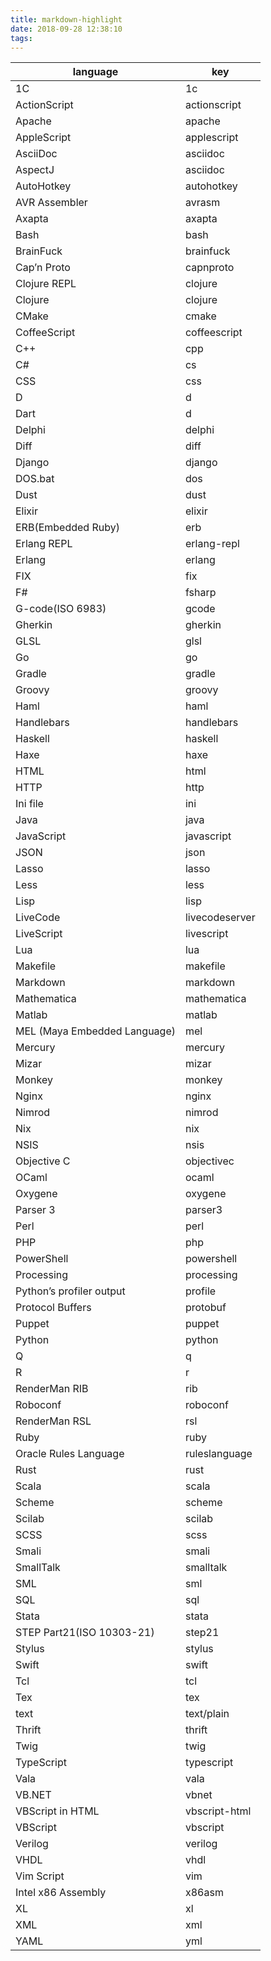 ```yaml
---
title: markdown-highlight
date: 2018-09-28 12:38:10
tags:
---
```


| language | key |
| ------ | ------ |
| 1C | 1c |
 |ActionScript|actionscript|
 |Apache|apache|
 |AppleScript|applescript|
 |AsciiDoc|asciidoc|
 |AspectJ|asciidoc|
 |AutoHotkey|autohotkey|
 |AVR Assembler|avrasm|
 |Axapta|axapta|
 |Bash|bash|
 |BrainFuck|brainfuck|
 |Cap’n Proto|capnproto|
 |Clojure REPL|clojure|
 |Clojure|clojure|
 |CMake|cmake|
 |CoffeeScript|coffeescript|
 |C++|cpp|
 |C#|cs|
 |CSS|css|
 |D|d|
 |Dart|d|
 |Delphi|delphi|
 |Diff|diff|
 |Django|django|
 |DOS.bat|dos|
 |Dust|dust|
 |Elixir|elixir|
 |ERB(Embedded Ruby)|erb|
 |Erlang REPL|erlang-repl|
 |Erlang|erlang|
 |FIX|fix|
 |F#|fsharp|
 |G-code(ISO 6983)|gcode|
 |Gherkin|gherkin|
 |GLSL|glsl|
 |Go|go|
 |Gradle|gradle|
 |Groovy|groovy|
 |Haml|haml|
 |Handlebars|handlebars|
 |Haskell|haskell|
 |Haxe|haxe|
 |HTML|html|
 |HTTP|http|
 |Ini file|ini|
 |Java|java|
 |JavaScript|javascript|
 |JSON|json|
 |Lasso|lasso|
 |Less|less|
 |Lisp|lisp|
 |LiveCode|livecodeserver|
 |LiveScript|livescript|
 |Lua|lua|
 |Makefile|makefile|
 |Markdown|markdown|
 |Mathematica|mathematica|
 |Matlab|matlab|
 |MEL (Maya Embedded Language)|mel|
 |Mercury|mercury|
 |Mizar|mizar|
 |Monkey|monkey|
 |Nginx|nginx|
 |Nimrod|nimrod|
 |Nix|nix|
 |NSIS|nsis|
 |Objective C|objectivec|
 |OCaml|ocaml|
 |Oxygene|oxygene|
 |Parser 3|parser3|
 |Perl|perl|
 |PHP|php|
 |PowerShell|powershell|
 |Processing|processing|
 |Python’s profiler output|profile|
 |Protocol Buffers|protobuf|
 |Puppet|puppet|
 |Python|python|
 |Q|q|
 |R|r|
 |RenderMan RIB|rib|
 |Roboconf|roboconf|
 |RenderMan RSL|rsl|
 |Ruby|ruby|
 |Oracle Rules Language|ruleslanguage|
 |Rust|rust|
 |Scala|scala|
 |Scheme|scheme|
 |Scilab|scilab|
 |SCSS|scss|
 |Smali|smali|
 |SmallTalk|smalltalk|
 |SML|sml|
 |SQL|sql|
 |Stata|stata|
 |STEP Part21(ISO 10303-21)|step21|
 |Stylus|stylus|
 |Swift|swift|
 |Tcl|tcl|
 |Tex|tex|
 |text|text/plain|
 |Thrift|thrift|
 |Twig|twig|
 |TypeScript|typescript|
 |Vala|vala|
 |VB.NET|vbnet|
 |VBScript in HTML|vbscript-html|
 |VBScript|vbscript|
 |Verilog|verilog|
 |VHDL|vhdl|
 |Vim Script|vim|
 |Intel x86 Assembly|x86asm|
 |XL|xl|
 |XML|xml|
 |YAML|yml|


